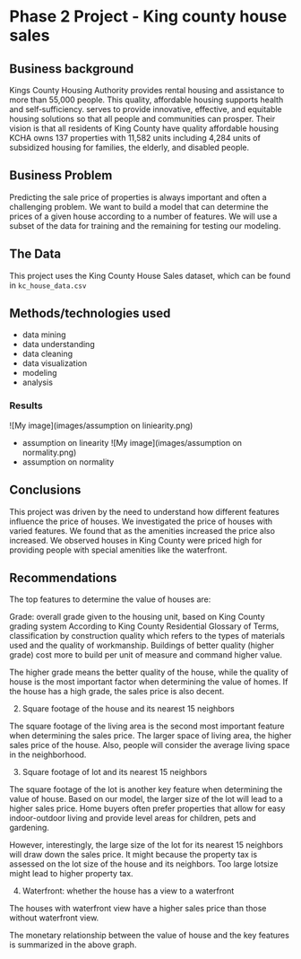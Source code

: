 # Phase 2 Project - King county house sales


## Business background

Kings County Housing Authority provides rental housing and assistance to more than 55,000 people. This quality, affordable housing supports health and self‑sufficiency.
serves to provide innovative, effective, and equitable housing solutions so that all people and communities can prosper. Their vision is that all residents of King County have quality affordable housing
KCHA owns 137 properties with 11,582 units including 4,284 units of subsidized housing for families, the elderly, and disabled people.



## Business Problem

Predicting the sale price of properties is always important and often a challenging problem. We want to build a model that can determine the prices of a given house according to a number of features. We will use a subset of the data for training and the remaining for testing our modeling.


## The Data
This project uses the King County House Sales dataset, which can be found in  `kc_house_data.csv`


## Methods/technologies used
* data mining
* data understanding
* data cleaning
* data visualization
* modeling
* analysis

### Results
![My image](images/assumption on liniearity.png)
* assumption on linearity
![My image](images/assumption on normality.png)
* assumption on normality


## Conclusions
This project was driven by the need to understand how different features influence the price of houses. We investigated the price of houses with varied features. We found that as the amenities increased the price also increased. We observed houses in King County were priced high for providing people with special amenities like the waterfront.

## Recommendations

The top features to determine the value of houses are:

Grade: overall grade given to the housing unit, based on King County grading system
According to King County Residential Glossary of Terms, classification by construction quality which refers to the types of materials used and the quality of workmanship. Buildings of better quality (higher grade) cost more to build per unit of measure and command higher value.

The higher grade means the better quality of the house, while the quality of house is the most important factor when determining the value of homes. If the house has a high grade, the sales price is also decent.

2. Square footage of the house and its nearest 15 neighbors

The square footage of the living area is the second most important feature when determining the sales price. The larger space of living area, the higher sales price of the house. Also, people will consider the average living space in the neighborhood.

3. Square footage of lot and its nearest 15 neighbors

The square footage of the lot is another key feature when determining the value of house. Based on our model, the larger size of the lot will lead to a higher sales price. Home buyers often prefer properties that allow for easy indoor-outdoor living and provide level areas for children, pets and gardening.

However, interestingly, the large size of the lot for its nearest 15 neighbors will draw down the sales price. It might because the property tax is assessed on the lot size of the house and its neighbors. Too large lotsize might lead to higher property tax.

4. Waterfront: whether the house has a view to a waterfront

The houses with waterfront view have a higher sales price than those without waterfront view.

The monetary relationship between the value of house and the key features is summarized in the above graph.